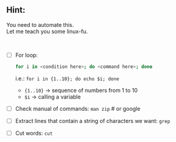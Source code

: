 ## Hint:
You need to automate this. <br/>
Let me teach you some linux-fu. <br/>

<br/>

- [ ] For loop:<br/>
  ```bash
  for i in <condition here>; do <command here>; done
  ```
  i.e.: `for i in {1..10}; do echo $i; done`
  - `{1..10}` -> sequence of numbers from 1 to 10
  - `$i` -> calling a variable

- [ ] Check manual of commands:
  `man zip` # or google 

- [ ] Extract lines that contain a string of characters we want:
  `grep `

- [ ] Cut words:
  `cut`
